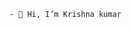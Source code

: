 

                                                - 👋 Hi, I’m Krishna kumar


<!---
krishnakumarpro/krishnakumarpro is a ✨ special ✨ repository because its `README.md` (this file) appears on your GitHub profile.
You can click the Preview link to take a look at your changes.
--->
